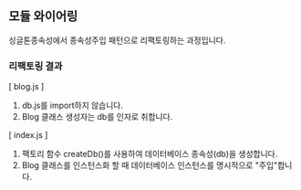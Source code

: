 ## 모듈 와이어링

싱글톤종속성에서 종속성주입 패턴으로 리팩토링하는 과정입니다.

### 리팩토링 결과
[ blog.js ]
1. db.js를 import하지 않습니다.
2. Blog 클래스 생성자는 db를 인자로 취합니다.

[ index.js ]
1. 팩토리 함수 createDb()를 사용하여 데이터베이스 종속성(db)을 생성합니다.
2. Blog 클래스를 인스턴스화 할 때 데이터베이스 인스턴스를 명시적으로 "주입"합니다.